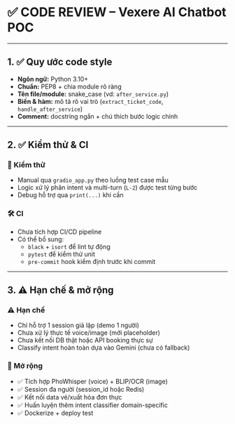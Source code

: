 # ✅ CODE REVIEW – Vexere AI Chatbot POC

---

## 1. ✅ Quy ước code style

- **Ngôn ngữ:** Python 3.10+
- **Chuẩn:** PEP8 + chia module rõ ràng
- **Tên file/module:** snake_case (vd: `after_service.py`)
- **Biến & hàm:** mô tả rõ vai trò (`extract_ticket_code`, `handle_after_service`)
- **Comment:** docstring ngắn + chú thích bước logic chính

---

## 2. ✅ Kiểm thử & CI

### 🧪 Kiểm thử
- Manual qua `gradio_app.py` theo luồng test case mẫu
- Logic xử lý phân intent và multi-turn (`L-2`) được test từng bước
- Debug hỗ trợ qua `print(...)` khi cần

### 🛠️ CI
- Chưa tích hợp CI/CD pipeline
- Có thể bổ sung:
  - `black` + `isort` để lint tự động
  - `pytest` để kiểm thử unit
  - `pre-commit` hook kiểm định trước khi commit

---

## 3. ⚠️ Hạn chế & mở rộng

### ⚠️ Hạn chế
- Chỉ hỗ trợ 1 session giả lập (demo 1 người)
- Chưa xử lý thực tế voice/image (mới placeholder)
- Chưa kết nối DB thật hoặc API booking thực sự
- Classify intent hoàn toàn dựa vào Gemini (chưa có fallback)

### 🌱 Mở rộng
- ✅ Tích hợp PhoWhisper (voice) + BLIP/OCR (image)
- ✅ Session đa người (session_id hoặc Redis)
- ✅ Kết nối data vé/xuất hóa đơn thực
- ✅ Huấn luyện thêm intent classifier domain-specific
- ✅ Dockerize + deploy test
